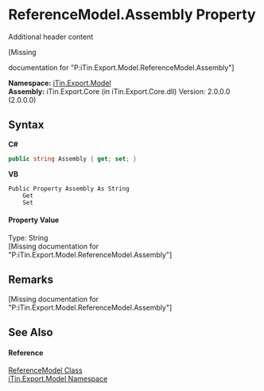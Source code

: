 # ReferenceModel.Assembly Property 
Additional header content 

\[Missing <summary> documentation for "P:iTin.Export.Model.ReferenceModel.Assembly"\]

**Namespace:**&nbsp;<a href="N_iTin_Export_Model">iTin.Export.Model</a><br />**Assembly:**&nbsp;iTin.Export.Core (in iTin.Export.Core.dll) Version: 2.0.0.0 (2.0.0.0)

## Syntax

**C#**<br />
``` C#
public string Assembly { get; set; }
```

**VB**<br />
``` VB
Public Property Assembly As String
	Get
	Set
```


#### Property Value
Type: String<br />\[Missing <value> documentation for "P:iTin.Export.Model.ReferenceModel.Assembly"\]

## Remarks
\[Missing <remarks> documentation for "P:iTin.Export.Model.ReferenceModel.Assembly"\]

## See Also


#### Reference
<a href="T_iTin_Export_Model_ReferenceModel">ReferenceModel Class</a><br /><a href="N_iTin_Export_Model">iTin.Export.Model Namespace</a><br />